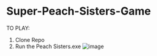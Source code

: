 # Super-Peach-Sisters-Game
TO PLAY:
1. Clone Repo
2. Run the Peach Sisters.exe
![image](https://user-images.githubusercontent.com/48899953/228673852-ea457786-e1b6-4447-9154-51359ec67fbf.png)
